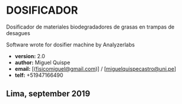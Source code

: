 # **DOSIFICADOR**

Dosificador de materiales biodegradadores de grasas en trampas de desagues

Software wrote for dosifier machine by Analyzerlabs 

*    **version:** 2.0
*    **author:** Miguel Quispe
*    **email:** [(fisicomiguel@gmail.com)] / [miguelquispecastro@uni.pe]
*    **telf:**  +51947166490

##                    Lima, september 2019


